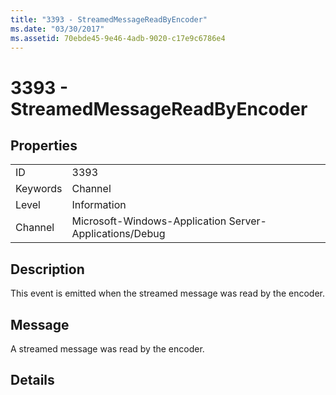 ```yaml
---
title: "3393 - StreamedMessageReadByEncoder"
ms.date: "03/30/2017"
ms.assetid: 70ebde45-9e46-4adb-9020-c17e9c6786e4
---
```

# 3393 - StreamedMessageReadByEncoder
## Properties  
  
|||  
|-|-|  
|ID|3393|  
|Keywords|Channel|  
|Level|Information|  
|Channel|Microsoft-Windows-Application Server-Applications/Debug|  
  
## Description  
 This event is emitted when the streamed message was read by the encoder.  
  
## Message  
 A streamed message was read by the encoder.  
  
## Details
